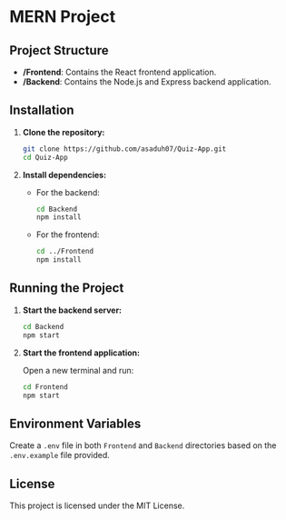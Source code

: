 # MERN Project

## Project Structure

- **/Frontend**: Contains the React frontend application.
- **/Backend**: Contains the Node.js and Express backend application.

## Installation

1. **Clone the repository:**
    ```bash
    git clone https://github.com/asaduh07/Quiz-App.git
    cd Quiz-App
    ```

2. **Install dependencies:**

    - For the backend:
        ```bash
        cd Backend
        npm install
        ```

    - For the frontend:
        ```bash
        cd ../Frontend
        npm install
        ```

## Running the Project

1. **Start the backend server:**

    ```bash
    cd Backend
    npm start
    ```

2. **Start the frontend application:**

    Open a new terminal and run:

    ```bash
    cd Frontend
    npm start
    ```

## Environment Variables

Create a `.env` file in both `Frontend` and `Backend` directories based on the `.env.example` file provided.

## License

This project is licensed under the MIT License.

